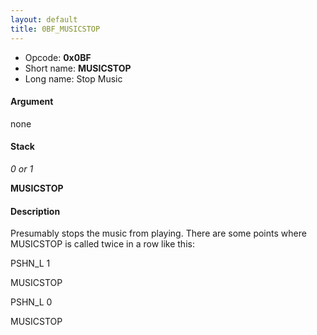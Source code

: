 ```yaml
---
layout: default
title: 0BF_MUSICSTOP
---
```


-   Opcode: **0x0BF**
-   Short name: **MUSICSTOP**
-   Long name: Stop Music

#### Argument

none

#### Stack

  
*0 or 1*

**MUSICSTOP**

#### Description

Presumably stops the music from playing. There are some points where MUSICSTOP is called twice in a row like this:

  
PSHN\_L 1

MUSICSTOP

PSHN\_L 0

MUSICSTOP
